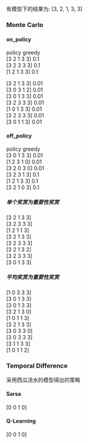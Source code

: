 
有模型下的结果为: [3, 2, 1, 3, 3]   

### Monte Carlo

#### on_policy
policy greedy   
[3 2 1 3 3]  0.1   
[3 2 3 3 3]  0.1   
[1 2 1 3 3]  0.1   

[3 2 1 3 3]  0.01   
[3 0 3 1 2]  0.01   
[3 0 1 3 3]  0.01   
[3 2 3 3 3]  0.01   
[1 0 1 3 3]  0.01   
[3 2 3 3 3]  0.01   
[3 0 1 1 3]  0.01   

#### off_policy
policy greedy   
[3 0 1 3 3]  0.01   
[1 2 3 1 0]  0.01   
[3 2 0 3 0]  0.01   
[3 2 3 1 3]  0.1   
[1 2 1 3 3]  0.1   
[3 2 1 0 3]  0.1   

##### 单个奖赏为重要性奖赏

[3 2 1 3 3]   
[3 2 3 3 3]   
[1 2 1 1 3]   
[3 2 1 3 3]   
[3 2 3 3 3]   
[3 2 1 3 2]   
[3 2 3 3 3]   
[3 0 1 3 3]

##### 平均奖赏为重要性奖赏

[1 0 3 3 3]   
[3 0 1 3 3]   
[3 0 1 3 3]   
[3 2 1 3 0]   
[1 0 1 1 3]   
[3 2 1 3 3]   
[3 0 3 3 0]   
[3 0 3 3 3]   
[3 1 1 3 3]   
[1 0 1 1 2]   


### Temporal Difference

采用西瓜浇水的模型得出的策略

#### Sarsa
[0 0 1 0]

#### Q-Learning
[0 0 1 0]

